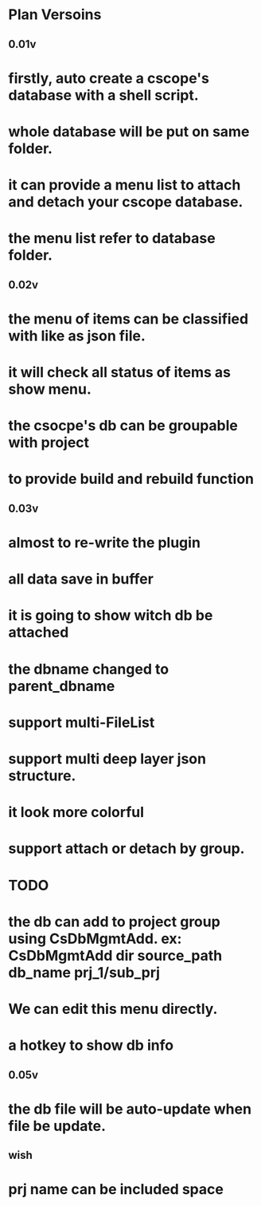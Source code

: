 Plan Versoins
=============

0.01v
-----
# firstly, auto create a cscope's database with a shell script.
# whole database will be put on same folder.
# it can provide a menu list to attach and detach your cscope database.
# the menu list refer to database folder.

0.02v
-----
# the menu of items can be classified with like as json file.
# it will check all status of items as show menu.
# the csocpe's db can be groupable with project
# to provide build and rebuild function

0.03v
-----
# almost to re-write the plugin
# all data save in buffer
# it is going to show witch db be attached
# the dbname changed to parent_dbname
# support multi-FileList
# support multi deep layer json structure. 
# it look more colorful

# support attach or detach by group.

TODO
====
# the db can add to project group using CsDbMgmtAdd. ex: CsDbMgmtAdd dir source_path db_name prj_1/sub_prj
# We can edit this menu directly.
# a hotkey to show db info

0.05v
-----
# the db file will be auto-update when file be update.

wish
----
# prj name can be included space
